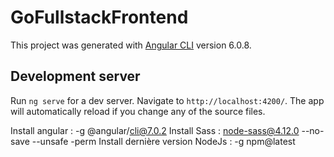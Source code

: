 # GoFullstackFrontend

This project was generated with [Angular CLI](https://github.com/angular/angular-cli) version 6.0.8.

## Development server

Run `ng serve` for a dev server. Navigate to `http://localhost:4200/`. The app will automatically reload if you change any of the source files.

Install angular : -g @angular/cli@7.0.2
Install Sass : node-sass@4.12.0 --no-save --unsafe -perm
Install dernière version NodeJs : -g npm@latest
